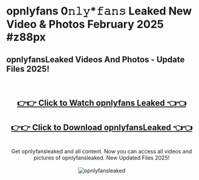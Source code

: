 # opnlyfans 0𝚗𝚕𝚢*𝚏𝚊𝚗𝚜 Leaked New Video & Photos February 2025 #z88px

<h2>opnlyfansLeaked Videos And Photos - Update Files 2025!</h2>
<br>
<div align="center">
<h2><a href="https://mediaupload.pro?title=opnlyfans&ref=11F" rel="nofollow">👉👉 Click to Watch opnlyfans Leaked 👈👈</a></h2>
<h2><a href="https://mediaupload.pro?title=opnlyfans&ref=11F" rel="nofollow">👉👉 Click to Download opnlyfansLeaked 👈👈</a></h2>
<br>
Get opnlyfansleaked and all content. Now you can access all videos and pictures of opnlyfansleaked. New Updated Files 2025!
<br>
<br>
<a href="https://mediaupload.pro?title=opnlyfans&ref=11F" rel="nofollow" data-target="animated-image.originalLink"><img src="https://i.ibb.co/Gkj2r4b/banner.png" alt="opnlyfansleaked" style="max-width: 100%; display: inline-block;" data-target="animated-image.originalImage"></a>
</div>
<br>

